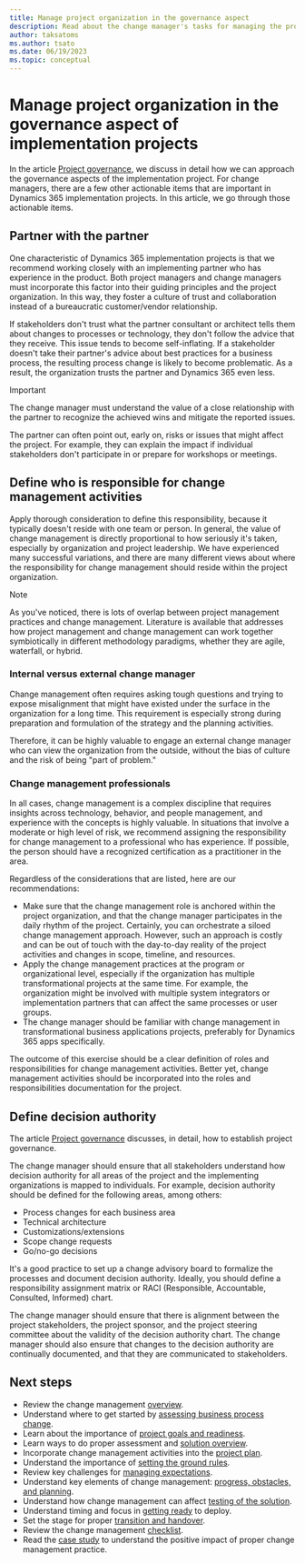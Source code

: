 ```yaml
---
title: Manage project organization in the governance aspect
description: Read about the change manager's tasks for managing the project organization during a Dynamics 365 implementation project. 
author: taksatoms
ms.author: tsato
ms.date: 06/19/2023
ms.topic: conceptual
---
```


# Manage project organization in the governance aspect of implementation projects

In the article [Project governance](project-governance.md), we discuss in detail how we can approach the governance aspects of the implementation project. For change managers, there are a few other actionable items that are important in Dynamics 365 implementation projects. In this article, we go through those actionable items.

## Partner with the partner

One characteristic of Dynamics 365 implementation projects is that we recommend working closely with an implementing partner who has experience in the product. Both project managers and change managers must incorporate this factor into their guiding principles and the project organization. In this way, they foster a culture of trust and collaboration instead of a bureaucratic customer/vendor relationship.

If stakeholders don't trust what the partner consultant or architect tells them about changes to processes or technology, they don't follow the advice that they receive. This issue tends to become self-inflating. If a stakeholder doesn't take their partner's advice about best practices for a business process, the resulting process change is likely to become problematic. As a result, the organization trusts the partner and Dynamics 365 even less.

> [!IMPORTANT]
> The change manager must understand the value of a close relationship with the partner to recognize the achieved wins and mitigate the reported issues.

The partner can often point out, early on, risks or issues that might affect the project. For example, they can explain the impact if individual stakeholders don't participate in or prepare for workshops or meetings.

## Define who is responsible for change management activities

Apply thorough consideration to define this responsibility, because it typically doesn't reside with one team or person. In general, the value of change management is directly proportional to how seriously it's taken, especially by organization and project leadership. We have experienced many successful variations, and there are many different views about where the responsibility for change management should reside within the project organization.

> [!NOTE]
> As you've noticed, there is lots of overlap between project management practices and change management. Literature is available that addresses how project management and change management can work together symbiotically in different methodology paradigms, whether they are agile, waterfall, or hybrid.

### Internal versus external change manager

Change management often requires asking tough questions and trying to expose misalignment that might have existed under the surface in the organization for a long time. This requirement is especially strong during preparation and formulation of the strategy and the planning activities.

Therefore, it can be highly valuable to engage an external change manager who can view the organization from the outside, without the bias of culture and the risk of being "part of problem."

### Change management professionals

In all cases, change management is a complex discipline that requires insights across technology, behavior, and people management, and experience with the concepts is highly valuable. In situations that involve a moderate or high level of risk, we recommend assigning the responsibility for change management to a professional who has experience. If possible, the person should have a recognized certification as a practitioner in the area.

Regardless of the considerations that are listed, here are our recommendations:

- Make sure that the change management role is anchored within the project organization, and that the change manager participates in the daily rhythm of the project. Certainly, you can orchestrate a siloed change management approach. However, such an approach is costly and can be out of touch with the day-to-day reality of the project activities and changes in scope, timeline, and resources.
- Apply the change management practices at the program or organizational level, especially if the organization has multiple transformational projects at the same time. For example, the organization might be involved with multiple system integrators or implementation partners that can affect the same processes or user groups.
- The change manager should be familiar with change management in transformational business applications projects, preferably for Dynamics 365 apps specifically.

The outcome of this exercise should be a clear definition of roles and responsibilities for change management activities. Better yet, change management activities should be incorporated into the roles and responsibilities documentation for the project.

## Define decision authority

The article [Project governance](project-governance.md) discusses, in detail, how to establish project governance.

The change manager should ensure that all stakeholders understand how decision authority for all areas of the project and the implementing organizations is mapped to individuals. For example, decision authority should be defined for the following areas, among others:

- Process changes for each business area
- Technical architecture
- Customizations/extensions
- Scope change requests
- Go/no-go decisions

It's a good practice to set up a change advisory board to formalize the processes and document decision authority. Ideally, you should define a responsibility assignment matrix or RACI (Responsible, Accountable, Consulted, Informed) chart.

The change manager should ensure that there is alignment between the project stakeholders, the project sponsor, and the project steering committee about the validity of the decision authority chart. The change manager should also ensure that changes to the decision authority are continually documented, and that they are communicated to stakeholders.

## Next steps

- Review the change management [overview](change-management.md).
- Understand where to get started by [assessing business process change](change-management-assessing-business-process-change.md).
- Learn about the importance of [project goals and readiness](change-management-project-goals-readiness.md).
- Learn ways to do proper assessment and [solution overview](change-management-solution-overiew.md).
- Incorporate change management activities into the [project plan](change-management-project-plan.md).
- Understand the importance of [setting the ground rules](change-management-set-ground-rules.md).
- Review key challenges for [managing expectations](change-management-manage-expectations.md).
- Understand key elements of change management: [progress, obstacles, and planning](change-management-progress-obstacles-planning.md).
- Understand how change management can affect [testing of the solution](change-management-test-solution.md).
- Understand timing and focus in [getting ready](change-management-get-ready.md) to deploy.
- Set the stage for proper [transition and handover](change-management-transition-handover.md).
- Review the change management [checklist](change-management-checklist.md).
- Read the [case study](change-management-case-study.md) to understand the positive impact of proper change management practice.
